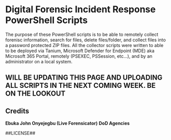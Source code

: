 # Digital Forensic Incident Response PowerShell Scripts

The purpose of these PowerShell scripts is to be able to remotely collect forenisc information, search for files, delete files/folder, and collect files into a password protected ZIP files. All the collector scripts were written to able to be deployed via Tanium, Microsoft Defender for Endpoint (MDE) aka Microsoft 365 Portal, remotely (PSEXEC, PSSession, etc...), and by an administrator on a local system.

## **WILL BE UPDATING THIS PAGE AND UPLOADING ALL SCRIPTS IN THE NEXT COMING WEEK. BE ON THE LOOKOUT**

## Credits ##

**Ebuka John Onyejegbu (Live Forensicator)**
**DoD Agencies**

##LICENSE##


